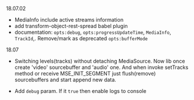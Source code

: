 18.07.02

- MediaInfo include active streams information
- add transform-object-rest-spread babel plugin
- documentation: `opts:debug`, `opts:progressUpdateTime`, `MediaInfo`, `TrackId`,. Remove/mark as deprecated `opts:bufferMode`

18.07

- Switching levels(tracks) without detaching MediaSource. Now lib once create 'video' sourcebuffer and 'audio' one. And when invoke setTracks method or receive MSE_INIT_SEGMENT just flush(remove) sourcebuffers and start append new data.

- Add `debug` param. If it `true` then enable logs to console
